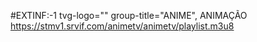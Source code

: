 #EXTINF:-1 tvg-logo="" group-title="ANIME", ANIMAÇÃO
https://stmv1.srvif.com/animetv/animetv/playlist.m3u8
